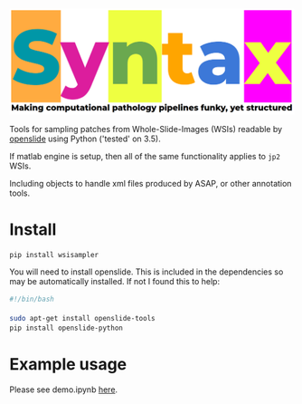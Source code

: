 <p align="center">
    <br>
    <img src="docs/source/imgs/syntax_logo_text.png" width="600"/>
    <br>
<p>

Tools for sampling patches from Whole-Slide-Images (WSIs) readable by [openslide](https://openslide.org/) using Python ('tested' on 3.5).

If matlab engine is setup, then all of the same functionality applies to `jp2` WSIs.

Including objects to handle xml files produced by ASAP, or other annotation tools.


# Install

`pip install wsisampler`

You will need to install openslide. This is included in the dependencies so may be automatically installed. If not I found this to help:

```bash
#!/bin/bash

sudo apt-get install openslide-tools
pip install openslide-python
```

# Example usage

Please see demo.ipynb [here](https://github.com/jgamper/WholeSlideImageSampler/blob/master/demo.ipynb).
